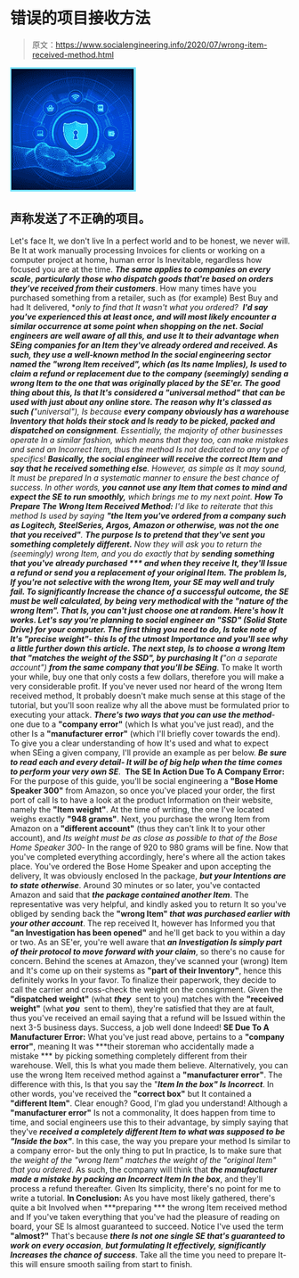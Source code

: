 # 错误的项目接收方法

> 原文：<https://www.socialengineering.info/2020/07/wrong-item-received-method.html>

[![](img/9edb24c59d82a06edda639a40e4a19b3.png)](https://1.bp.blogspot.com/-dn2tPKvBN3I/Xn4V3E9-PpI/AAAAAAAAjVo/dSN697yPBkcP87aJkqhCyYpDGp-8QhWZQCLcBGAsYHQ/s1600/Social%2BEngineering%2BSimilar%2BItem%2BMethod.%2Bwww.socialengineers.net.jpg)

## **声称发送了不正确的项目。**

Let's face It, we don't live In a perfect world and to be honest, we never will. Be It at work manually processing Invoices for clients or working on a computer project at home, human error Is Inevitable, regardless how focused you are at the time. ***The same applies to companies on every scale***, ***particularly those who dispatch goods that're based on orders they've received from their customers***. How many times have you purchased something from a retailer, such as (for example) Best Buy and had It delivered, ***only to find that It wasn't what you ordered?  ***I'd say you've experienced this at least once, and will most likely encounter a similar occurrence at some point when shopping on the net.
  Social engineers are well aware of all this, and use It to their advantage when SEing companies for an Item they've already ordered and received. As such, they use a well-known method In the social engineering sector named the **"wrong Item received"**, which (as Its name Implies), ***Is used to claim a refund or replacement due to the company (seemingly) sending a wrong Item to the one that was originally placed by the SE'er***. The good thing about this, Is that It's considered a **"universal method"** that can be used with just about any online store.
  The reason why It's classed as such (**"universal"**), Is because ***every company obviously has a warehouse Inventory that holds their stock and Is ready to be picked, packed and dispatched on consignment***. Essentially, the majority of other businesses operate In a similar fashion, which means that they too, can make mistakes and send an Incorrect Item, thus the method Is not dedicated to any type of specifics! ***Basically, the social engineer will receive the correct Item and say that he received something else***. However, as simple as It may sound, It must be prepared In a systematic manner to ensure the best chance of success. In other words, ***you cannot use any Item that comes to mind and expect the SE to run smoothly,*** which brings me to my next point.
  **How To Prepare The Wrong Item Received Method:**
  I'd like to reiterate that this method Is used by saying **"the Item you've ordered from a company such as Logitech, SteelSeries, Argos, Amazon or otherwise, was not the one that you received"**. ***The purpose Is to pretend that they've sent you something completely different.*** Now they will ask you to return the (seemingly) wrong Item, and you do exactly that by ***sending something that you've already purchased *** and when they receive It, they'll Issue a refund or send you a replacement of your original Item. The problem Is, If you're not selective with the wrong Item, your SE may well and truly fail.
  To significantly Increase the chance of a successful outcome, ***the SE must be well calculated, by being very methodical with the "nature of the wrong Item"***. That Is, you can't just choose one at random. Here's how It works. Let's say you're planning to social engineer an **"SSD"** (Solid State Drive) for your computer. The first thing you need to do, Is take note of It's **"precise weight"**- this Is of the utmost Importance and you'll see why a little further down this article. The next step, Is to choose a wrong Item that **"matches the weight of the SSD"**, by purchasing It (**"on a separate account")** ***from the same company that you'll be SEing***. To make It worth your while, buy one that only costs a few dollars, therefore you will make a very considerable profit.
  If you've never used nor heard of the wrong Item received method, It probably doesn't make much sense at this stage of the tutorial, but you'll soon realize why all the above must be formulated prior to executing your attack. ***There's two ways that you can use the method***- one due to a **"company error"** (which Is what you've just read), and the other Is a **"manufacturer error"** (which I'll briefly cover towards the end). To give you a clear understanding of how It's used and what to expect when SEing a given company, I'll provide an example as per below. ***Be sure to read each and every detail- It will be of big help when the time comes to perform your very own SE***. 
  **The SE In Action Due To A Company Error:**
  For the purpose of this guide, you'll be social engineering a **"Bose Home Speaker 300"** from Amazon, so once you've placed your order, the first port of call Is to have a look at the product Information on their website, namely the **"Item weight"**. At the time of writing, the one I've located weighs exactly **"948 grams"**. Next, you purchase the wrong Item from Amazon on a **"different account"** (thus they can't link It to your other account), and *Its weight must be as close as possible to that of the Bose Home Speaker 300*- In the range of 920 to 980 grams will be fine. Now that you've completed everything accordingly, here's where all the action takes place.
  You've ordered the Bose Home Speaker and upon accepting the delivery, It was obviously enclosed In the package, ***but your Intentions are to state otherwise***. Around 30 minutes or so later, you've contacted Amazon and said that ***the package contained another Item***. The representative was very helpful, and kindly asked you to return It so you've obliged by sending back the **"wrong Item" *that was purchased earlier with your other account***. The rep received It, however has Informed you that **"an Investigation has been opened"** and he'll get back to you within a day or two.
  As an SE'er, you're well aware that ***an Investigation Is simply part of their protocol to move forward with your claim***, so there's no cause for concern. Behind the scenes at Amazon, they've scanned your (wrong) Item and It's come up on their systems as **"part of their Inventory"**, hence this definitely works In your favor. To finalize their paperwork, they decide to call the carrier and cross-check the weight on the consignment. Given the **"dispatched weight"** (what ***they***  sent to you) matches with the **"received weight"** (what ***you***  sent to them), they're satisfied that they are at fault, thus you've received an email saying that a refund will be Issued within the next 3-5 business days. Success, a job well done Indeed!
  **SE Due To A Manufacturer Error:**
  What you've just read above, pertains to a **"company error"**, meaning It was ***their storeman who accidentally made a mistake *** by picking something completely different from their warehouse. Well, this Is what you made them believe. Alternatively, you can use the wrong Item received method against a **"manufacturer error"**. The difference with this, Is that you say the "***Item In the box" Is Incorrect***. In other words, you've received the **"correct box"** but It contained a **"different Item"**. Clear enough? Good, I'm glad you understand!
  Although a **"manufacturer error"** Is not a commonality, It does happen from time to time, and social engineers use this to their advantage, by simply saying that they've ***received a completely different Item to what was supposed to be "Inside the box"***. In this case, the way you prepare your method Is similar to a company error- but the only thing to put In practice, Is to make sure that *the weight of the "wrong Item" matches the weight of the "original Item" that you ordered*. As such, the company will think that ***the manufacturer made a mistake by packing an Incorrect Item In the box***, and they'll process a refund thereafter. Given Its simplicity, there's no point for me to write a tutorial.
  **In Conclusion:**
  As you have most likely gathered, there's quite a bit Involved when ***preparing *** the wrong Item received method and If you've taken everything that you've had the pleasure of reading on board, your SE Is almost guaranteed to succeed. Notice I've used the term **"almost?"** That's because ***there Is not one single SE that's guaranteed to work on every occasion***, ***but formulating It effectively, significantly Increases the chance of success***. Take all the time you need to prepare It- this will ensure smooth sailing from start to finish.